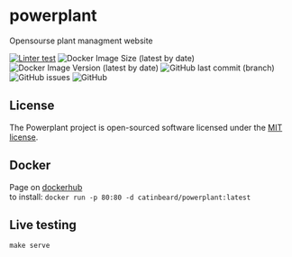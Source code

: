 # powerplant
Opensourse plant managment website   

[![Linter test](https://github.com/CatInBeard/powerPlant/actions/workflows/CI.yml/badge.svg)](https://github.com/CatInBeard/powerPlant/actions/workflows/CI.yml)
![Docker Image Size (latest by date)](https://img.shields.io/docker/image-size/catinbeard/powerplant)
![Docker Image Version (latest by date)](https://img.shields.io/docker/v/catinbeard/powerplant)
![GitHub last commit (branch)](https://img.shields.io/github/last-commit/catinbeard/powerplant/main)
![GitHub issues](https://img.shields.io/github/issues/catinbeard/powerplant)
![GitHub](https://img.shields.io/github/license/catinbeard/powerplant)
## License

The Powerplant project is open-sourced software licensed under the [MIT license](https://opensource.org/licenses/MIT).

## Docker
Page on [dockerhub](https://hub.docker.com/repository/docker/catinbeard/powerplant)  
to install: `docker run -p 80:80 -d catinbeard/powerplant:latest`

## Live testing
`make serve`